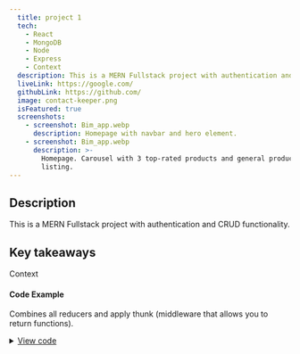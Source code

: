 ```yaml
---
  title: project 1
  tech:
    - React
    - MongoDB
    - Node
    - Express
    - Context
  description: This is a MERN Fullstack project with authentication and CRUD functionality.
  liveLink: https://google.com/
  githubLink: https://github.com/
  image: contact-keeper.png
  isFeatured: true
  screenshots:
    - screenshot: Bim_app.webp
      description: Homepage with navbar and hero element.
    - screenshot: Bim_app.webp
      description: >-
        Homepage. Carousel with 3 top-rated products and general product
        listing.
---
```


## Description

This is a MERN Fullstack project with authentication and CRUD functionality.

## Key takeaways

Context

#### Code Example

Combines all reducers and apply thunk (middleware that allows
you to return functions).

<details>

  <summary>
    <ins>View code</ins>
    <span>
      <i class="fa-solid fa-angle-right"></i>
    </span>
  </summary>

```js
const reducer = combineReducers({
  productList: productListReducer,
});
```

</details>
<br />
